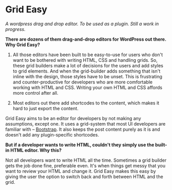 # Grid Easy
_A wordpress drag and drop editor. To be used as a plugin. Still a work in progress._

**There are dozens of them drag-and-drop editors for WordPress out there. Why Grid Easy?**

1. All those editors have been built to be easy-to-use for users who don't want to be bothered with writing HTML, CSS and handling grids. So, these grid builders make a lot of decisions for the users and add styles to grid elements. And when the grid-builder adds something that isn't inline with the design, those styles have to be unset. This is frustrating and counter-productive for developers who are more comfortable working with HTML and CSS. Writing your own HTML and CSS affords more control after all.

2. Most editors out there add shortcodes to the content, which makes it hard to just export the content.

Grid Easy aims to be an editor for developers by not making any assumptions, except one. It uses a grid-system that most UI developers are familiar with – [Bootstrap](https://getbootstrap.com/docs/3.3/css/#grid). It also keeps the post content purely as it is and doesn't add any plugin-specific shortcodes.

**But if a developer wants to write HTML, couldn't they simply use the built-in HTML editor. Why this?**

Not all developers want to write HTML all the time. Sometimes a grid builder gets the job done fine, preferable even. It's when things get messy that you want to review your HTML and change it. Grid Easy makes this easy by giving the user the option to switch back and forth between HTML and the grid.




